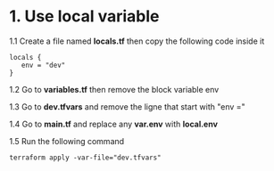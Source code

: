 # 1. Use local variable

1.1 Create a file named **locals.tf** then copy the following code inside it
```
locals {
   env = "dev"
}
```

1.2 Go to **variables.tf** then remove the block variable env 

1.3 Go to **dev.tfvars** and remove the ligne that start with "env ="

1.4 Go to **main.tf** and replace any **var.env** with **local.env**

1.5 Run the following command
```
terraform apply -var-file="dev.tfvars"
```